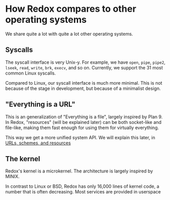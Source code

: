 How Redox compares to other operating systems
=============================================

We share quite a lot with quite a lot other operating systems.

Syscalls
--------

The syscall interface is very Unix-y. For example, we have `open`, `pipe`, `pipe2`, `lseek`, `read`, `write`, `brk`, `execv`, and so on. Currently, we support the 31 most common Linux syscalls.

Compared to Linux, our syscall interface is much more minimal. This is not because of the stage in development, but because of a minimalist design.

"Everything is a URL"
----------------------

This is an generalization of "Everything is a file", largely inspired by Plan 9. In Redox, "resources" (will be explained later) can be both socket-like and file-like, making them fast enough for using them for virtually everything.

This way we get a more unified system API. We will explain this later, in [URLs, schemes, and resources](./design/urls_schemes_resources.html)

The kernel
----------

Redox's kernel is a microkernel. The architecture is largely inspired by MINIX.

In contrast to Linux or BSD, Redox has only 16,000 lines of kernel code, a number that is often decreasing. Most services are provided in userspace
